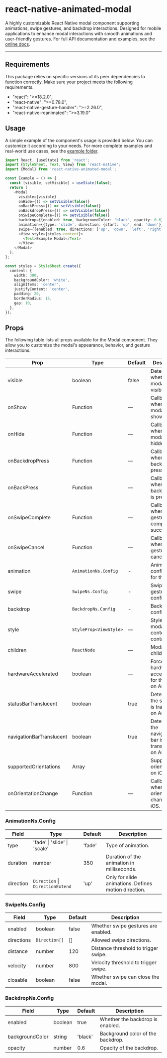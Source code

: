 # react-native-animated-modal
A highly customizable React Native modal component supporting animations, swipe gestures, and backdrop interactions. Designed for mobile applications to enhance modal interactions with smooth animations and user-friendly gestures.
For full API documentation and examples, see the [online docs](https://hyoper.github.io/react-native-animated-modal/).

---

## Requirements
This package relies on specific versions of its peer dependencies to function correctly. Make sure your project meets the following requirements.
 - "react": ">=18.2.0",
 - "react-native": ">=0.78.0",
 - "react-native-gesture-handler": ">=2.26.0",
 - "react-native-reanimated": ">=3.19.0"

## Usage
A simple example of the component's usage is provided below. You can customize it according to your needs. For more complete examples and real-world use cases, see the [example folder](https://github.com/HyopeR/react-native-animated-modal/tree/master/example).

```typescript jsx
import React, {useState} from 'react';
import {StyleSheet, Text, View} from 'react-native';
import {Modal} from 'react-native-animated-modal';

const Example = () => {
  const [visible, setVisible] = useState(false);
  return (
    <Modal
      visible={visible}
      onHide={() => setVisible(false)}
      onBackPress={() => setVisible(false)}
      onBackdropPress={() => setVisible(false)}
      onSwipeComplete={() => setVisible(false)}
      backdrop={{enabled: true, backgroundColor: 'black', opacity: 0.6}}
      animation={{type: 'slide', direction: {start: 'up', end: 'down'}}}
      swipe={{enabled: true, directions: ['up', 'down', 'left', 'right']}}>
      <View style={styles.content}>
        <Text>Example Modal</Text>
      </View>
    </Modal>
  );
};

const styles = StyleSheet.create({
  content: {
    width: 300,
    backgroundColor: 'white',
    alignItems: 'center',
    justifyContent: 'center',
    padding: 20,
    borderRadius: 15,
    gap: 10,
  },
});
```

## Props
The following table lists all props available for the Modal component. They allow you to customize the modal's appearance, behavior, and gesture interactions.

| Prop                     | Type                   | Default | Description                                                 |
| ------------------------ |------------------------|---------| ----------------------------------------------------------- |
| visible                  | boolean                | false   | Determines whether the modal is visible.                    |
| onShow                   | Function               | —       | Callback fired when the modal is shown.                     |
| onHide                   | Function               | —       | Callback fired when the modal is hidden.                    |
| onBackdropPress          | Function               | —       | Callback fired when the backdrop is pressed.                |
| onBackPress              | Function               | —       | Callback fired when the back button is pressed.             |
| onSwipeComplete          | Function               | —       | Callback fired when a swipe gesture completes successfully. |
| onSwipeCancel            | Function               | —       | Callback fired when a swipe gesture is canceled.            |
| animation                | `AnimationNs.Config`   | -       | Animation configuration for the modal.                      |
| swipe                    | `SwipeNs.Config`       | -       | Swipe gesture configuration.                                |
| backdrop                 | `BackdropNs.Config`    | -       | Backdrop configuration.                                     |
| style                    | `StyleProp<ViewStyle>` | —       | Style for the modal content container.                      |
| children                 | `ReactNode`            | —       | Modal children.                                             |
| hardwareAccelerated      | boolean                | —       | Forces hardware acceleration for the modal on Android.      |
| statusBarTranslucent     | boolean                | true    | Determines if the status bar is translucent on Android.     |
| navigationBarTranslucent | boolean                | true    | Determines if the navigation bar is translucent on Android. |
| supportedOrientations    | Array                  |         | Supported orientations on iOS.                              |
| onOrientationChange      | Function               | —       | Callback when orientation changes on iOS.                   |

### AnimationNs.Config
| Field     | Type                                            | Default   | Description                                          |
| --------- |-------------------------------------------------|-----------| ---------------------------------------------------- |
| type      | 'fade' \| 'slide' \| 'scale'                    | 'fade'    | Type of animation.                                   |
| duration  | number                                          | 350       | Duration of the animation in milliseconds.           |
| direction | `Direction` \| `DirectionExtend`                | 'up'      | Only for slide animations. Defines motion direction. |

### SwipeNs.Config
| Field      | Type          | Default | Description                          |
| ---------- | ------------- | ------- | ------------------------------------ |
| enabled    | boolean       | false   | Whether swipe gestures are enabled.  |
| directions | `Direction[]` | []      | Allowed swipe directions.            |
| distance   | number        | 120     | Distance threshold to trigger swipe. |
| velocity   | number        | 800     | Velocity threshold to trigger swipe. |
| closable   | boolean       | false   | Whether swipe can close the modal.   |

### BackdropNs.Config
| Field           | Type    | Default | Description                       |
| --------------- | ------- | ------- | --------------------------------- |
| enabled         | boolean | true    | Whether the backdrop is enabled.  |
| backgroundColor | string  | 'black' | Background color of the backdrop. |
| opacity         | number  | 0.6     | Opacity of the backdrop.          |

